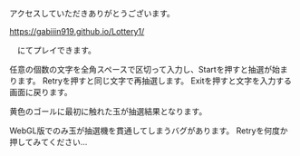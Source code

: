 アクセスしていただきありがとうございます。

https://gabiiin919.github.io/Lottery1/

　にてプレイできます。

任意の個数の文字を全角スペースで区切って入力し、Startを押すと抽選が始まります。
Retryを押すと同じ文字で再抽選します。
Exitを押すと文字を入力する画面に戻ります。

黄色のゴールに最初に触れた玉が抽選結果となります。

WebGL版でのみ玉が抽選機を貫通してしまうバグがあります。
Retryを何度か押してみてください...

